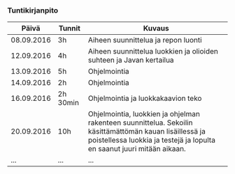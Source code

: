 ### Tuntikirjanpito
Päivä | Tunnit | Kuvaus
--------------- | ----- | ------
08.09.2016 | 3h | Aiheen suunnittelua ja repon luonti
12.09.2016 |4h | Aiheen suunnittelua luokkien ja olioiden suhteen ja Javan kertailua 
13.09.2016 |5h | Ohjelmointia
14.09.2016 |2h | Ohjelmointia
16.09.2016 |2h 30min| Ohjelmointia ja luokkakaavion teko
20.09.2016 |10h | Ohjelmointia, luokkien ja ohjelman rakenteen suunnittelua. Sekoilin käsittämättömän kauan lisäillessä ja poistellessa luokkia ja testejä ja lopulta en saanut juuri mitään aikaan.
... | ... | ...
